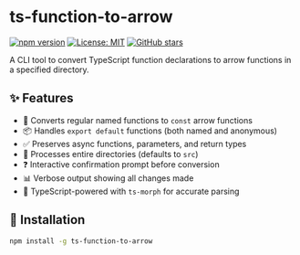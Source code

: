 # ts-function-to-arrow

[![npm version](https://badge.fury.io/js/ts-function-to-arrow.svg)](https://badge.fury.io/js/ts-function-to-arrow)
[![License: MIT](https://img.shields.io/badge/License-MIT-yellow.svg)](https://opensource.org/licenses/MIT)
[![GitHub stars](https://img.shields.io/github/stars/YOUR_USERNAME/ts-function-to-arrow.svg)](https://github.com/YOUR_USERNAME/ts-function-to-arrow/stargazers)

A CLI tool to convert TypeScript function declarations to arrow functions in a specified directory.

## ✨ Features

- 🔄 Converts regular named functions to `const` arrow functions
- 📦 Handles `export default` functions (both named and anonymous)
- ✅ Preserves async functions, parameters, and return types
- 📁 Processes entire directories (defaults to `src`)
- ❓ Interactive confirmation prompt before conversion
- 📊 Verbose output showing all changes made
- 🔧 TypeScript-powered with `ts-morph` for accurate parsing

## 🚀 Installation

```bash
npm install -g ts-function-to-arrow
```
